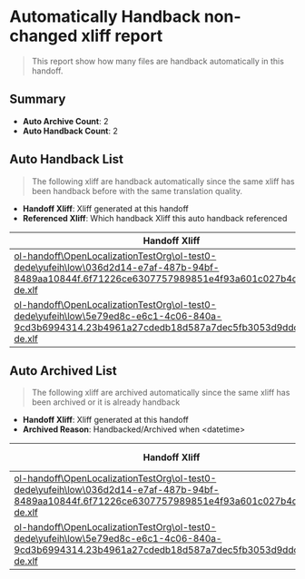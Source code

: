 # Automatically Handback non-changed xliff report
> This report show how many files are handback automatically in this handoff.

## Summary
* **Auto Archive Count**: 2
* **Auto Handback Count**: 2

## Auto Handback List
> The following xliff are handback automatically since the same xliff has been handback before with the same translation quality.

* **Handoff Xliff**: Xliff generated at this handoff
* **Referenced Xliff**: Which handback Xliff this auto handback referenced

| Handoff Xliff | Referenced Xliff | 
| --- | --- | 
| [ol-handoff\OpenLocalizationTestOrg\ol-test0-dede\yufeih\low\036d2d14-e7af-487b-94bf-8489aa10844f.6f71226ce6307757989851e4f93a601c027b4d08.de-de.xlf](https://github.com/OpenLocalizationTestOrg/ol-test0-handoff/blob/85552f50ba299165245ec297e09473c03c377738/ol-handoff/OpenLocalizationTestOrg/ol-test0-dede/yufeih/low/036d2d14-e7af-487b-94bf-8489aa10844f.6f71226ce6307757989851e4f93a601c027b4d08.de-de.xlf) | [ol-handback\OpenLocalizationTestOrg\ol-test0-dede\yufeih\high\036d2d14-e7af-487b-94bf-8489aa10844f.6f71226ce6307757989851e4f93a601c027b4d08.de-de.xlf](https://github.com/OpenLocalizationTestOrg/ol-test0-handback/blob/fdb8402b58bcc1a01b4237baab569717002b9d0e/ol-handback/OpenLocalizationTestOrg/ol-test0-dede/yufeih/high/036d2d14-e7af-487b-94bf-8489aa10844f.6f71226ce6307757989851e4f93a601c027b4d08.de-de.xlf) | 
| [ol-handoff\OpenLocalizationTestOrg\ol-test0-dede\yufeih\low\5e79ed8c-e6c1-4c06-840a-9cd3b6994314.23b4961a27cdedb18d587a7dec5fb3053d9ddc6a.de-de.xlf](https://github.com/OpenLocalizationTestOrg/ol-test0-handoff/blob/85552f50ba299165245ec297e09473c03c377738/ol-handoff/OpenLocalizationTestOrg/ol-test0-dede/yufeih/low/5e79ed8c-e6c1-4c06-840a-9cd3b6994314.23b4961a27cdedb18d587a7dec5fb3053d9ddc6a.de-de.xlf) | [ol-handback\OpenLocalizationTestOrg\ol-test0-dede\yufeih\high\5e79ed8c-e6c1-4c06-840a-9cd3b6994314.23b4961a27cdedb18d587a7dec5fb3053d9ddc6a.de-de.xlf](https://github.com/OpenLocalizationTestOrg/ol-test0-handback/blob/fdb8402b58bcc1a01b4237baab569717002b9d0e/ol-handback/OpenLocalizationTestOrg/ol-test0-dede/yufeih/high/5e79ed8c-e6c1-4c06-840a-9cd3b6994314.23b4961a27cdedb18d587a7dec5fb3053d9ddc6a.de-de.xlf) | 

## Auto Archived List
> The following xliff are archived automatically since the same xliff has been archived or it is already handback

* **Handoff Xliff**: Xliff generated at this handoff
* **Archived Reason**: Handbacked/Archived when &lt;datetime&gt;

| Handoff Xliff | Archived Reason | 
| --- | --- | 
| [ol-handoff\OpenLocalizationTestOrg\ol-test0-dede\yufeih\low\036d2d14-e7af-487b-94bf-8489aa10844f.6f71226ce6307757989851e4f93a601c027b4d08.de-de.xlf](https://github.com/OpenLocalizationTestOrg/ol-test0-handoff/blob/85552f50ba299165245ec297e09473c03c377738/ol-handoff/OpenLocalizationTestOrg/ol-test0-dede/yufeih/low/036d2d14-e7af-487b-94bf-8489aa10844f.6f71226ce6307757989851e4f93a601c027b4d08.de-de.xlf) | Handbacked | 
| [ol-handoff\OpenLocalizationTestOrg\ol-test0-dede\yufeih\low\5e79ed8c-e6c1-4c06-840a-9cd3b6994314.23b4961a27cdedb18d587a7dec5fb3053d9ddc6a.de-de.xlf](https://github.com/OpenLocalizationTestOrg/ol-test0-handoff/blob/85552f50ba299165245ec297e09473c03c377738/ol-handoff/OpenLocalizationTestOrg/ol-test0-dede/yufeih/low/5e79ed8c-e6c1-4c06-840a-9cd3b6994314.23b4961a27cdedb18d587a7dec5fb3053d9ddc6a.de-de.xlf) | Handbacked | 

